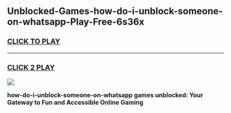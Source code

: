 
## Unblocked-Games-how-do-i-unblock-someone-on-whatsapp-Play-Free-6s36x
<h3>
<a href="https://premium76.site?title=how-do-i-unblock-someone-on-whatsapp&ref=12A">CLICK TO PLAY</a></h3>
<hr>

<h3>
<a href="https://premium76.site?title=how-do-i-unblock-someone-on-whatsapp&ref=12A">CLICK 2 PLAY</a>
  
</h3>

<a href="https://premium76.site?title=how-do-i-unblock-someone-on-whatsapp&ref=12A"><img src="https://clearcache.store/games.png"></a>


**how-do-i-unblock-someone-on-whatsapp games unblocked: Your Gateway to Fun and Accessible Online Gaming**

